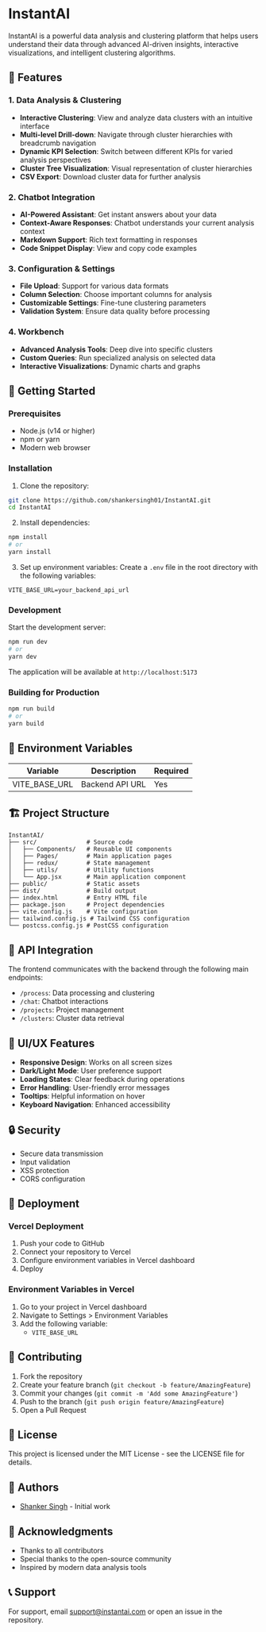 # InstantAI

InstantAI is a powerful data analysis and clustering platform that helps users understand their data through advanced AI-driven insights, interactive visualizations, and intelligent clustering algorithms.

## 🌟 Features

### 1. Data Analysis & Clustering
- **Interactive Clustering**: View and analyze data clusters with an intuitive interface
- **Multi-level Drill-down**: Navigate through cluster hierarchies with breadcrumb navigation
- **Dynamic KPI Selection**: Switch between different KPIs for varied analysis perspectives
- **Cluster Tree Visualization**: Visual representation of cluster hierarchies
- **CSV Export**: Download cluster data for further analysis

### 2. Chatbot Integration
- **AI-Powered Assistant**: Get instant answers about your data
- **Context-Aware Responses**: Chatbot understands your current analysis context
- **Markdown Support**: Rich text formatting in responses
- **Code Snippet Display**: View and copy code examples

### 3. Configuration & Settings
- **File Upload**: Support for various data formats
- **Column Selection**: Choose important columns for analysis
- **Customizable Settings**: Fine-tune clustering parameters
- **Validation System**: Ensure data quality before processing

### 4. Workbench
- **Advanced Analysis Tools**: Deep dive into specific clusters
- **Custom Queries**: Run specialized analysis on selected data
- **Interactive Visualizations**: Dynamic charts and graphs

## 🚀 Getting Started

### Prerequisites
- Node.js (v14 or higher)
- npm or yarn
- Modern web browser

### Installation

1. Clone the repository:
```bash
git clone https://github.com/shankersingh01/InstantAI.git
cd InstantAI
```

2. Install dependencies:
```bash
npm install
# or
yarn install
```

3. Set up environment variables:
Create a `.env` file in the root directory with the following variables:
```env
VITE_BASE_URL=your_backend_api_url
```

### Development

Start the development server:
```bash
npm run dev
# or
yarn dev
```

The application will be available at `http://localhost:5173`

### Building for Production

```bash
npm run build
# or
yarn build
```

## 🔧 Environment Variables

| Variable | Description | Required |
|----------|-------------|----------|
| VITE_BASE_URL | Backend API URL | Yes |

## 🏗️ Project Structure

```
InstantAI/
├── src/              # Source code
│   ├── Components/   # Reusable UI components
│   ├── Pages/        # Main application pages
│   ├── redux/        # State management
│   ├── utils/        # Utility functions
│   └── App.jsx       # Main application component
├── public/           # Static assets
├── dist/             # Build output
├── index.html        # Entry HTML file
├── package.json      # Project dependencies
├── vite.config.js    # Vite configuration
├── tailwind.config.js # Tailwind CSS configuration
└── postcss.config.js # PostCSS configuration
```

## 🔄 API Integration

The frontend communicates with the backend through the following main endpoints:

- `/process`: Data processing and clustering
- `/chat`: Chatbot interactions
- `/projects`: Project management
- `/clusters`: Cluster data retrieval

## 🎨 UI/UX Features

- **Responsive Design**: Works on all screen sizes
- **Dark/Light Mode**: User preference support
- **Loading States**: Clear feedback during operations
- **Error Handling**: User-friendly error messages
- **Tooltips**: Helpful information on hover
- **Keyboard Navigation**: Enhanced accessibility

## 🔒 Security

- Secure data transmission
- Input validation
- XSS protection
- CORS configuration

## 🚀 Deployment

### Vercel Deployment

1. Push your code to GitHub
2. Connect your repository to Vercel
3. Configure environment variables in Vercel dashboard
4. Deploy

### Environment Variables in Vercel

1. Go to your project in Vercel dashboard
2. Navigate to Settings > Environment Variables
3. Add the following variable:
   - `VITE_BASE_URL`

## 🤝 Contributing

1. Fork the repository
2. Create your feature branch (`git checkout -b feature/AmazingFeature`)
3. Commit your changes (`git commit -m 'Add some AmazingFeature'`)
4. Push to the branch (`git push origin feature/AmazingFeature`)
5. Open a Pull Request

## 📝 License

This project is licensed under the MIT License - see the LICENSE file for details.

## 👥 Authors

- [Shanker Singh](https://github.com/shankersingh01) - Initial work

## 🙏 Acknowledgments

- Thanks to all contributors
- Special thanks to the open-source community
- Inspired by modern data analysis tools

## 📞 Support

For support, email support@instantai.com or open an issue in the repository.
